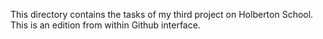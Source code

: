 This directory contains the tasks of my third project on Holberton School.
This is an edition from within Github interface.
